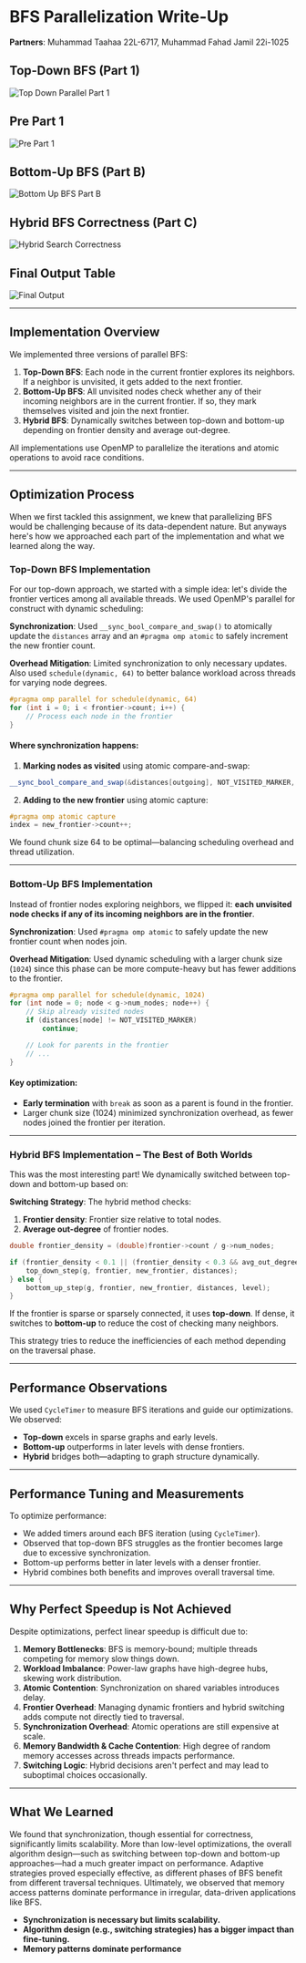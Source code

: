 # BFS Parallelization Write-Up
**Partners**: Muhammad Taahaa 22L-6717, Muhammad Fahad Jamil 22i-1025

## Top-Down BFS (Part 1)
![Top Down Parallel Part 1](/output/Top_down_parallel_part1.png)

## Pre Part 1
![Pre Part 1](/output/prepart_1.png)

## Bottom-Up BFS (Part B)
![Bottom Up BFS Part B](/output/Bottom%20Up%20BFS_part%20B.png)

## Hybrid BFS Correctness (Part C)
![Hybrid Search Correctness](/output/Partc_HybridSearchCorrectness.png)

## Final Output Table
![Final Output](/output/Final_output.png)

---

## Implementation Overview

We implemented three versions of parallel BFS:
1. **Top-Down BFS**: Each node in the current frontier explores its neighbors. If a neighbor is unvisited, it gets added to the next frontier.
2. **Bottom-Up BFS**: All unvisited nodes check whether any of their incoming neighbors are in the current frontier. If so, they mark themselves visited and join the next frontier.
3. **Hybrid BFS**: Dynamically switches between top-down and bottom-up depending on frontier density and average out-degree.

All implementations use OpenMP to parallelize the iterations and atomic operations to avoid race conditions.

---

## Optimization Process

When we first tackled this assignment, we knew that parallelizing BFS would be challenging because of its data-dependent nature. But anyways here's how we approached each part of the implementation and what we learned along the way.


### Top-Down BFS Implementation

For our top-down approach, we started with a simple idea: let's divide the frontier vertices among all available threads. We used OpenMP's parallel for construct with dynamic scheduling:

**Synchronization**: Used `__sync_bool_compare_and_swap()` to atomically update the `distances` array and an `#pragma omp atomic` to safely increment the new frontier count.

**Overhead Mitigation**: Limited synchronization to only necessary updates. Also used `schedule(dynamic, 64)` to better balance workload across threads for varying node degrees.


```cpp
#pragma omp parallel for schedule(dynamic, 64)
for (int i = 0; i < frontier->count; i++) {
    // Process each node in the frontier
}
```

#### Where synchronization happens:
1. **Marking nodes as visited** using atomic compare-and-swap:
```cpp
__sync_bool_compare_and_swap(&distances[outgoing], NOT_VISITED_MARKER, distances[node] + 1)
```

2. **Adding to the new frontier** using atomic capture:
```cpp
#pragma omp atomic capture
index = new_frontier->count++;
```

We found chunk size 64 to be optimal—balancing scheduling overhead and thread utilization.

---

### Bottom-Up BFS Implementation

Instead of frontier nodes exploring neighbors, we flipped it: **each unvisited node checks if any of its incoming neighbors are in the frontier**.

**Synchronization**: Used `#pragma omp atomic` to safely update the new frontier count when nodes join.

**Overhead Mitigation**: Used dynamic scheduling with a larger chunk size (`1024`) since this phase can be more compute-heavy but has fewer additions to the frontier.


```cpp
#pragma omp parallel for schedule(dynamic, 1024)
for (int node = 0; node < g->num_nodes; node++) {
    // Skip already visited nodes
    if (distances[node] != NOT_VISITED_MARKER)
        continue;

    // Look for parents in the frontier
    // ...
}
```

#### Key optimization:
- **Early termination** with `break` as soon as a parent is found in the frontier.
- Larger chunk size (1024) minimized synchronization overhead, as fewer nodes joined the frontier per iteration.

---

### Hybrid BFS Implementation – The Best of Both Worlds

This was the most interesting part! We dynamically switched between top-down and bottom-up based on:

**Switching Strategy**: The hybrid method checks:
1. **Frontier density**: Frontier size relative to total nodes.
2. **Average out-degree** of frontier nodes.

```cpp
double frontier_density = (double)frontier->count / g->num_nodes;

if (frontier_density < 0.1 || (frontier_density < 0.3 && avg_out_degree > 10)) {
    top_down_step(g, frontier, new_frontier, distances);
} else {
    bottom_up_step(g, frontier, new_frontier, distances, level);
}
```

If the frontier is sparse or sparsely connected, it uses **top-down**. If dense, it switches to **bottom-up** to reduce the cost of checking many neighbors.

This strategy tries to reduce the inefficiencies of each method depending on the traversal phase.

---


## Performance Observations

We used `CycleTimer` to measure BFS iterations and guide our optimizations. We observed:

- **Top-down** excels in sparse graphs and early levels.
- **Bottom-up** outperforms in later levels with dense frontiers.
- **Hybrid** bridges both—adapting to graph structure dynamically.
---
## Performance Tuning and Measurements

To optimize performance:
- We added timers around each BFS iteration (using `CycleTimer`).
- Observed that top-down BFS struggles as the frontier becomes large due to excessive synchronization.
- Bottom-up performs better in later levels with a denser frontier.
- Hybrid combines both benefits and improves overall traversal time.

---

## Why Perfect Speedup is Not Achieved

Despite optimizations, perfect linear speedup is difficult due to:

1. **Memory Bottlenecks**: BFS is memory-bound; multiple threads competing for memory slow things down.
2. **Workload Imbalance**: Power-law graphs have high-degree hubs, skewing work distribution.
3. **Atomic Contention**: Synchronization on shared variables introduces delay.
4. **Frontier Overhead**: Managing dynamic frontiers and hybrid switching adds compute not directly tied to traversal.
5. **Synchronization Overhead**: Atomic operations are still expensive at scale.
6. **Memory Bandwidth & Cache Contention**: High degree of random memory accesses across threads impacts performance.
7. **Switching Logic**: Hybrid decisions aren't perfect and may lead to suboptimal choices occasionally.

---

## What We Learned

We found that synchronization, though essential for correctness, significantly limits scalability. More than low-level optimizations, the overall algorithm design—such as switching between top-down and bottom-up approaches—had a much greater impact on performance. Adaptive strategies proved especially effective, as different phases of BFS benefit from different traversal techniques. Ultimately, we observed that memory access patterns dominate performance in irregular, data-driven applications like BFS.


- **Synchronization is necessary but limits scalability.**
- **Algorithm design (e.g., switching strategies) has a bigger impact than fine-tuning.**
- **Memory patterns dominate performance** 